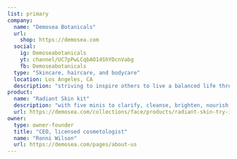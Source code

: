 ```yaml
---
list: primary
company:
  name: "Demosea Botanicals"
  url:
    shop: https://demosea.com
  social:
    ig: Demoseabotanicals
    yt: channel/UC7pPwLCqbAO14ShYDcnVabg
    fb: Demoseabotanicals
  type: "Skincare, haircare, and bodycare"
  location: Los Angeles, CA
  description: "striving to inspire others to live a balanced life through self-care and mindfulness"
product:
  name: "Radiant Skin kit"
  description: "with five minis to clarify, cleanse, brighten, nourish, and glow"
  url: https://demosea.com/collections/face/products/radiant-skin-try-it-kit
owner:
  type: owner-founder
  title: "CEO, licensed cosmetologist"
  name: "Ronni Wilson"
  url: https://demosea.com/pages/about-us
---
```

